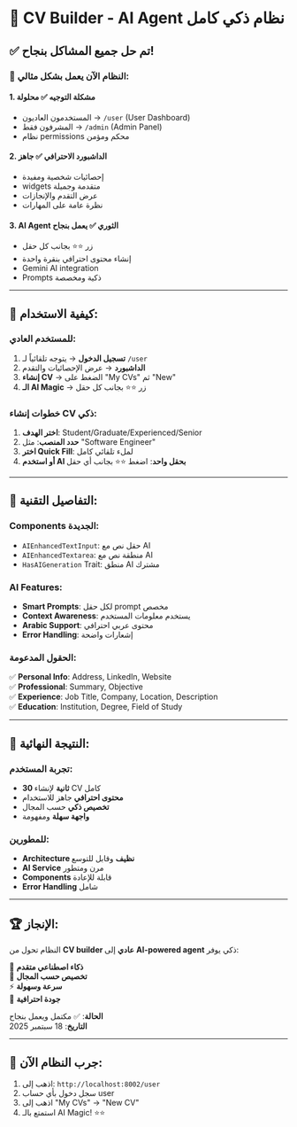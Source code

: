 # 🎉 CV Builder - AI Agent نظام ذكي كامل

## ✅ تم حل جميع المشاكل بنجاح!

### 🚀 النظام الآن يعمل بشكل مثالي:

#### 1. **مشكلة التوجيه** ✅ محلولة
- المستخدمون العاديون → `/user` (User Dashboard)
- المشرفون فقط → `/admin` (Admin Panel)
- نظام permissions محكم ومؤمن

#### 2. **الداشبورد الاحترافي** ✅ جاهز
- إحصائيات شخصية ومفيدة
- widgets متقدمة وجميلة
- عرض التقدم والإنجازات
- نظرة عامة على المهارات

#### 3. **AI Agent الثوري** ✅ يعمل بنجاح
- زر ⭐⭐ بجانب كل حقل
- إنشاء محتوى احترافي بنقرة واحدة
- Gemini AI integration
- Prompts ذكية ومخصصة

---

## 🎯 كيفية الاستخدام:

### للمستخدم العادي:
1. **تسجيل الدخول** → يتوجه تلقائياً لـ `/user`
2. **الداشبورد** → عرض الإحصائيات والتقدم
3. **إنشاء CV** → الضغط على "My CVs" ثم "New"
4. **الـ AI Magic** → زر ⭐⭐ بجانب كل حقل

### خطوات إنشاء CV ذكي:
1. **اختر الهدف**: Student/Graduate/Experienced/Senior
2. **حدد المنصب**: مثل "Software Engineer"
3. **اختر Quick Fill**: لملء تلقائي كامل
4. **أو استخدم AI بحقل واحد**: اضغط ⭐⭐ بجانب أي حقل

---

## 🔧 التفاصيل التقنية:

### Components الجديدة:
- `AIEnhancedTextInput`: حقل نص مع AI
- `AIEnhancedTextarea`: منطقة نص مع AI  
- `HasAIGeneration` Trait: منطق AI مشترك

### AI Features:
- **Smart Prompts**: لكل حقل prompt مخصص
- **Context Awareness**: يستخدم معلومات المستخدم
- **Arabic Support**: محتوى عربي احترافي
- **Error Handling**: إشعارات واضحة

### الحقول المدعومة:
✅ **Personal Info**: Address, LinkedIn, Website  
✅ **Professional**: Summary, Objective  
✅ **Experience**: Job Title, Company, Location, Description  
✅ **Education**: Institution, Degree, Field of Study  

---

## 🎊 النتيجة النهائية:

### تجربة المستخدم:
- **30 ثانية** لإنشاء CV كامل
- **محتوى احترافي** جاهز للاستخدام
- **تخصيص ذكي** حسب المجال
- **واجهة سهلة** ومفهومة

### للمطورين:
- **Architecture نظيف** وقابل للتوسع
- **AI Service** مرن ومتطور
- **Components** قابلة للإعادة
- **Error Handling** شامل

---

## 🏆 الإنجاز:
النظام تحول من **CV builder عادي** إلى **AI-powered agent** ذكي يوفر:

🤖 **ذكاء اصطناعي متقدم**  
🎯 **تخصيص حسب المجال**  
⚡ **سرعة وسهولة**  
🏅 **جودة احترافية**  

**الحالة**: ✅ مكتمل ويعمل بنجاح  
**التاريخ**: 18 سبتمبر 2025  

---

## 🚀 جرب النظام الآن:
1. اذهب إلى: `http://localhost:8002/user`
2. سجل دخول بأي حساب user
3. اذهب إلى "My CVs" → "New CV"
4. استمتع بالـ AI Magic! ⭐⭐
